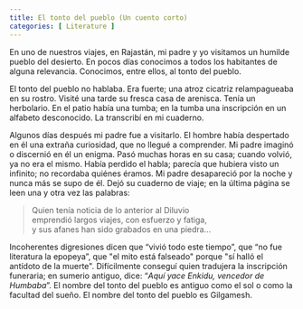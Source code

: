 ```yaml
---
title: El tonto del pueblo (Un cuento corto)
categories: [ Literature ]
---
```


En uno de nuestros viajes, en Rajastán, mi padre y yo visitamos un humilde
pueblo del desierto. En pocos días conocimos a todos los habitantes de alguna
relevancia. Conocimos, entre ellos, al tonto del pueblo.

El tonto del pueblo no hablaba. Era fuerte; una atroz cicatriz relampagueaba en
su rostro. Visité una tarde su fresca casa de arenisca. Tenía un herbolario. En
el patio había una tumba; en la tumba una inscripción en un alfabeto
desconocido. La transcribí en mi cuaderno. 

Algunos días después mi padre fue a visitarlo. El hombre había despertado en él
una extraña curiosidad, que no llegué a comprender. Mi padre imaginó o discernió
en él un enigma. Pasó muchas horas en su casa; cuando volvió, ya no era el
mismo. Había perdido el habla; parecía que hubiera visto un infinito; no
recordaba quiénes éramos. Mi padre desapareció por la noche y nunca más se supo
de él. Dejó su cuaderno de viaje; en la última página se leen una y otra vez
las palabras:

> Quien tenía noticia de lo anterior al Diluvio<br>
> emprendió largos viajes, con esfuerzo y fatiga,<br>
> y sus afanes han sido grabados en una piedra… 

Incoherentes digresiones dicen que “vivió todo este tiempo”, que “no fue
literatura la epopeya”, que "el mito está falseado" porque "sí halló el
antídoto de la muerte". Difícilmente conseguí quien tradujera la inscripción
funeraria; en sumerio antiguo, dice: “*Aquí yace Enkidu, vencedor de Humbaba*”.
El nombre del tonto del pueblo es antiguo como el sol o como la facultad del
sueño. El nombre del tonto del pueblo es Gilgamesh.
